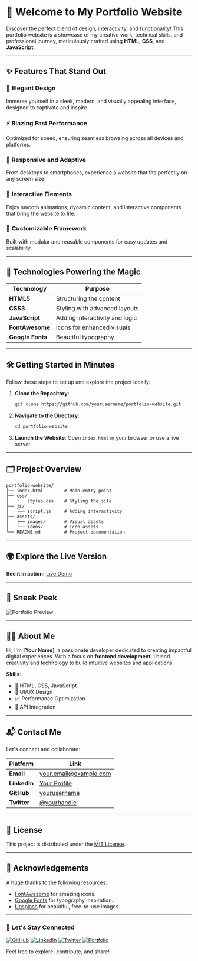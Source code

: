 # 🌟 Welcome to My Portfolio Website

Discover the perfect blend of design, interactivity, and functionality! This portfolio website is a showcase of my creative work, technical skills, and professional journey, meticulously crafted using **HTML**, **CSS**, and **JavaScript**.

---

## ✨ Features That Stand Out

### 🎨 **Elegant Design**
Immerse yourself in a sleek, modern, and visually appealing interface, designed to captivate and inspire.

### ⚡ **Blazing Fast Performance**
Optimized for speed, ensuring seamless browsing across all devices and platforms.

### 📱 **Responsive and Adaptive**
From desktops to smartphones, experience a website that fits perfectly on any screen size.

### 🌟 **Interactive Elements**
Enjoy smooth animations, dynamic content, and interactive components that bring the website to life.

### 💾 **Customizable Framework**
Built with modular and reusable components for easy updates and scalability.

---

## 🚀 Technologies Powering the Magic

| Technology      | Purpose                          |
|-----------------|----------------------------------|
| **HTML5**       | Structuring the content          |
| **CSS3**        | Styling with advanced layouts    |
| **JavaScript**  | Adding interactivity and logic   |
| **FontAwesome** | Icons for enhanced visuals       |
| **Google Fonts**| Beautiful typography             |

---

## 🛠️ Getting Started in Minutes

Follow these steps to set up and explore the project locally:

1. **Clone the Repository**:
   ```bash
   git clone https://github.com/yourusername/portfolio-website.git
   ```
2. **Navigate to the Directory**:
   ```bash
   cd portfolio-website
   ```
3. **Launch the Website**:
   Open `index.html` in your browser or use a live server.

---

## 🗂️ Project Overview

```plaintext
portfolio-website/
├── index.html        # Main entry point
├── css/
│   └── styles.css    # Styling the site
├── js/
│   └── script.js     # Adding interactivity
├── assets/
│   ├── images/       # Visual assets
│   └── icons/        # Icon assets
└── README.md         # Project documentation
```

---

## 🌍 Explore the Live Version

**See it in action:** [Live Demo](https://dzaakhidn.github.io/Portfolio24/#0)

---

## 📸 Sneak Peek

![Portfolio Preview](https://via.placeholder.com/1200x600?text=Portfolio+Preview)

---

## 🧑‍💻 About Me

Hi, I'm **[Your Name]**, a passionate developer dedicated to creating impactful digital experiences. With a focus on **frontend development**, I blend creativity and technology to build intuitive websites and applications.

**Skills:**
- 🚀 HTML, CSS, JavaScript
- 🎨 UI/UX Design
- 📈 Performance Optimization
- 🔗 API Integration

---

## 📬 Contact Me

Let's connect and collaborate:

| Platform     | Link                                    |
|--------------|----------------------------------------|
| **Email**    | [your.email@example.com](mailto:your.email@example.com) |
| **LinkedIn** | [Your Profile](https://linkedin.com/in/yourname)        |
| **GitHub**   | [yourusername](https://github.com/yourusername)         |
| **Twitter**  | [@yourhandle](https://twitter.com/yourhandle)           |

---

## 📜 License

This project is distributed under the [MIT License](LICENSE).

---

## 💖 Acknowledgements

A huge thanks to the following resources:

- [FontAwesome](https://fontawesome.com) for amazing icons.
- [Google Fonts](https://fonts.google.com) for typography inspiration.
- [Unsplash](https://unsplash.com) for beautiful, free-to-use images.

---

### 🌈 Let's Stay Connected

[![GitHub](https://img.shields.io/badge/GitHub-000?logo=github&logoColor=white)](https://github.com/DzaakhIdn)
[![LinkedIn](https://img.shields.io/badge/LinkedIn-0077B5?logo=linkedin&logoColor=white)](https://linkedin.com/in/AbdurrahmanDzaki)
[![Twitter](https://img.shields.io/badge/Twitter-1DA1F2?logo=twitter&logoColor=white)](https://twitter.com/yourhandle)
[![Portfolio](https://img.shields.io/badge/Portfolio-ff69b4?logo=firefox&logoColor=white)](https://dzaakhidn.github.io/Portfolio24/#0)

Feel free to explore, contribute, and share!
